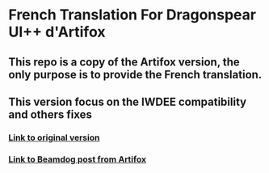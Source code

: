 # French Translation For Dragonspear UI++ d'Artifox




## This repo is a copy of the Artifox version, the only purpose is to provide the French translation.




## This version focus on the IWDEE compatibility and others fixes




### [Link to original version](https://github.com/artyfox/DragonspearUI/tree/iwd)

### [Link to Beamdog post from Artifox](https://forums.beamdog.com/discussion/comment/1188260/#Comment_1188260)